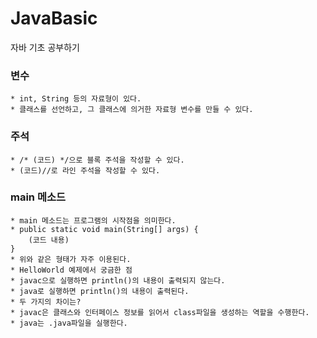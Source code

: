 # JavaBasic
자바 기초 공부하기

### 변수
    * int, String 등의 자료형이 있다.
    * 클래스를 선언하고, 그 클래스에 의거한 자료형 변수를 만들 수 있다.

### 주석
    * /* (코드) */으로 블록 주석을 작성할 수 있다.
    * (코드)//로 라인 주석을 작성할 수 있다.

### main 메소드
    * main 메소드는 프로그램의 시작점을 의미한다.
    * public static void main(String[] args) {
        (코드 내용)
    }
    * 위와 같은 형태가 자주 이용된다.
    * HelloWorld 예제에서 궁금한 점
    * javac으로 실행하면 println()의 내용이 출력되지 않는다.
    * java로 실행하면 println()의 내용이 출력된다.
    * 두 가지의 차이는?
    * javac은 클래스와 인터페이스 정보를 읽어서 class파일을 생성하는 역할을 수행한다.
    * java는 .java파일을 실행한다.
